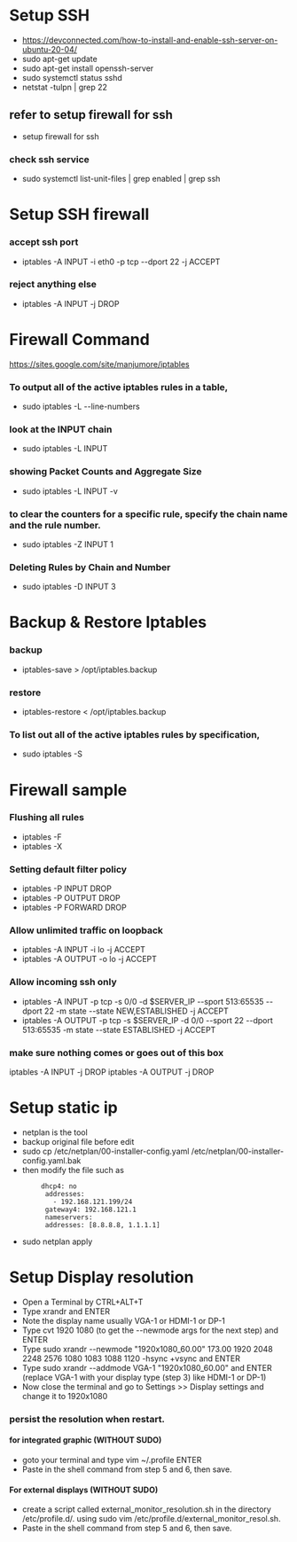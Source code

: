 Setup SSH
==========
- https://devconnected.com/how-to-install-and-enable-ssh-server-on-ubuntu-20-04/
- sudo apt-get update
- sudo apt-get install openssh-server
- sudo systemctl status sshd
- netstat -tulpn | grep 22
## refer to setup firewall for ssh
- setup firewall for ssh
### check ssh service
- sudo systemctl list-unit-files | grep enabled | grep ssh

Setup SSH firewall
======================
### accept ssh port
- iptables -A INPUT -i eth0 -p tcp --dport 22 -j ACCEPT
### reject anything else
- iptables -A INPUT -j DROP

Firewall Command
====================
https://sites.google.com/site/manjumore/iptables
### To output all of the active iptables rules in a table,
- sudo iptables -L --line-numbers
### look at the INPUT chain
- sudo iptables -L INPUT
### showing Packet Counts and Aggregate Size
- sudo iptables -L INPUT -v
### to clear the counters for a specific rule, specify the chain name and the rule number.
- sudo iptables -Z INPUT 1
### Deleting Rules by Chain and Number
- sudo iptables -D INPUT 3


Backup & Restore Iptables
=========================
### backup
- iptables-save > /opt/iptables.backup
### restore
- iptables-restore < /opt/iptables.backup

### To list out all of the active iptables rules by specification,
- sudo iptables -S

Firewall sample
=================
### Flushing all rules
- iptables -F
- iptables -X
### Setting default filter policy
- iptables -P INPUT DROP
- iptables -P OUTPUT DROP
- iptables -P FORWARD DROP
### Allow unlimited traffic on loopback
- iptables -A INPUT -i lo -j ACCEPT
- iptables -A OUTPUT -o lo -j ACCEPT
 
### Allow incoming ssh only
- iptables -A INPUT -p tcp -s 0/0 -d $SERVER_IP --sport 513:65535 --dport 22 -m state --state NEW,ESTABLISHED -j ACCEPT
- iptables -A OUTPUT -p tcp -s $SERVER_IP -d 0/0 --sport 22 --dport 513:65535 -m state --state ESTABLISHED -j ACCEPT
### make sure nothing comes or goes out of this box
iptables -A INPUT -j DROP
iptables -A OUTPUT -j DROP

Setup static ip
================
- netplan is the tool
- backup original file before edit
- sudo cp /etc/netplan/00-installer-config.yaml /etc/netplan/00-installer-config.yaml.bak
- then modify the file such as 
````
        dhcp4: no
         addresses:
           - 192.168.121.199/24
         gateway4: 192.168.121.1
         nameservers:
         addresses: [8.8.8.8, 1.1.1.1]
````
- sudo netplan apply

Setup Display resolution
===========================
- Open a Terminal by CTRL+ALT+T
- Type xrandr and ENTER
- Note the display name usually VGA-1 or HDMI-1 or DP-1
- Type cvt 1920 1080 (to get the --newmode args for the next step) and ENTER
- Type sudo xrandr --newmode "1920x1080_60.00"  173.00  1920 2048 2248 2576  1080 1083 1088 1120 -hsync +vsync and ENTER
- Type sudo xrandr --addmode VGA-1 "1920x1080_60.00" and ENTER (replace VGA-1 with your display type (step 3) like HDMI-1 or DP-1)
- Now close the terminal and go to Settings >> Display settings and change it to 1920x1080

### persist the resolution when restart.
#### for integrated graphic (WITHOUT SUDO)
- goto your terminal and type vim ~/.profile ENTER
- Paste in the shell command from step 5 and 6, then save.
#### For external displays (WITHOUT SUDO)
- create a script called external_monitor_resolution.sh in the directory /etc/profile.d/. using sudo vim /etc/profile.d/external_monitor_resol.sh.
- Paste in the shell command from step 5 and 6, then save.






         
          
